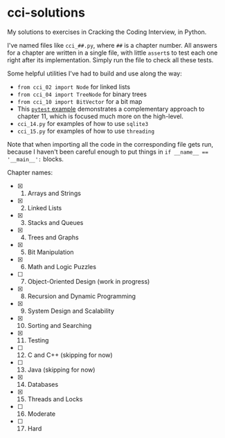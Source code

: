 # cci-solutions
My solutions to exercises in Cracking the Coding Interview, in Python.

I've named files like `cci_##.py`, where `##` is a chapter number. All answers for a chapter are written in a single file, with little `assert`s to test each one right after its implementation. Simply run the file to check all these tests.

Some helpful utilities I've had to build and use along the way:
- `from cci_02 import Node` for linked lists
- `from cci_04 import TreeNode` for binary trees
- `from cci_10 import BitVector` for a bit map
- This [`pytest` example](https://github.com/pavelkomarov/projection-pursuit/blob/master/skpp/tests/test_skpp.py) demonstrates a complementary approach to chapter 11, which is focused much more on the high-level.
- `cci_14.py` for examples of how to use `sqlite3`
- `cci_15.py` for examples of how to use `threading`

Note that when importing all the code in the corresponding file gets run, because I haven't been careful enough to put things in `if __name__ == '__main__':` blocks.

Chapter names:
- [x] 1. Arrays and Strings
- [x] 2. Linked Lists
- [x] 3. Stacks and Queues
- [x] 4. Trees and Graphs
- [x] 5. Bit Manipulation
- [x] 6. Math and Logic Puzzles
- [ ] 7. Object-Oriented Design (work in progress)
- [x] 8. Recursion and Dynamic Programming
- [x] 9. System Design and Scalability
- [x] 10. Sorting and Searching
- [x] 11. Testing
- [ ] 12. C and C++ (skipping for now)
- [ ] 13. Java (skipping for now)
- [x] 14. Databases
- [x] 15. Threads and Locks
- [ ] 16. Moderate
- [ ] 17. Hard